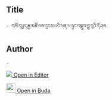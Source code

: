## Title
	- གསོ་དཔྱད་རྒྱ་མཚོ་ལས་དྲངས་པའི་ཕན་པ་ཉུང་བསྡུས་བྱུ་རུའི་དོ་ཤལ

## Author
	- 



[<img src="https://img.icons8.com/color/25/000000/edit-property.png"> Open in Editor](http://editor.openpecha.org/P001815)

[<img width="25" src="https://library.bdrc.io/icons/BUDA-small.svg"> Open in Buda](https://library.bdrc.io/show/bdr:IE0OPP001815)
